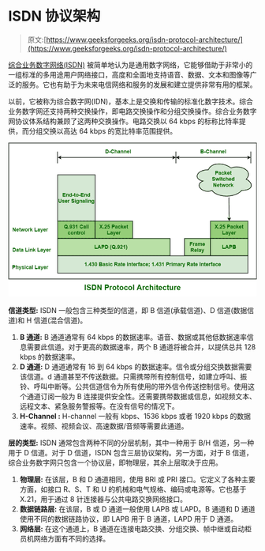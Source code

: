 # ISDN 协议架构

> 原文:[https://www.geeksforgeeks.org/isdn-protocol-architecture/](https://www.geeksforgeeks.org/isdn-protocol-architecture/)

[综合业务数字网络(ISDN)](https://www.geeksforgeeks.org/integrated-services-digital-network-isdn/) 被简单地认为是通用数字网络，它能够借助于非常小的一组标准的多用途用户网络接口，高度和全面地支持语音、数据、文本和图像等广泛的服务。它也有助于为未来电信网络和服务的发展和建立提供非常有用的框架。

以前，它被称为综合数字网(IDN)，基本上是交换和传输的标准化数字技术。综合业务数字网还支持两种交换操作，即电路交换操作和分组交换操作。综合业务数字网协议体系结构兼顾了这两种交换操作。电路交换以 64 kbps 的标称比特率提供，而分组交换以高达 64 kbps 的宽比特率范围提供。

![](img/82f094cee61dd5619b9bf76656c909bf.png)

**信道类型:**
ISDN 一般包含三种类型的信道，即 B 信道(承载信道)、D 信道(数据信道)和 H 信道(混合信道)。

1.  **B 通道:**
    B 通道通常有 64 kbps 的数据速率。语音、数据或其他低数据速率信息需要此信道。对于更高的数据速率，两个 B 通道将被合并，以提供总共 128 kbps 的数据速率。
2.  **D 通道:**
    D 通道通常有 16 到 64 kbps 的数据速率。信令或分组交换数据需要该信道。d 通道甚至不传送数据。只需携带所有控制信号，如建立呼叫、振铃、呼叫中断等。公共信道信令为所有使用的带外信令传送控制信号。使用这个通道订阅一般为 B 连接提供安全性。还需要携带数据或信息，如视频文本、远程文本、紧急服务警报等。在没有信号的情况下。
3.  **H-Channel :**
    H-channel 一般有 kbps、1536 kbps 或者 1920 kbps 的数据速率。视频、视频会议、高速数据/音频等需要此通道。

**层的类型:**
ISDN 通常包含两种不同的分层机制，其中一种用于 B/H 信道，另一种用于 D 信道。对于 D 信道，ISDN 包含三层协议架构。另一方面，对于 B 信道，综合业务数字网只包含一个协议层，即物理层，其余上层取决于应用。

1.  **物理层:**
    在该层，B 和 D 通道相同，使用 BRI 或 PRI 接口。它定义了各种主要方面，如接口 R、S、T 和 U 的机械和电气规格、编码或电源等。它也基于 X.21，用于通过 8 针连接器与公共电路交换网络接口。
2.  **数据链路层:**
    在该层，B 或 D 通道一般使用 LAPB 或 LAPD。B 通道和 D 通道使用不同的数据链路协议，即 LAPB 用于 B 通道，LAPD 用于 D 通道。
3.  **网络层:**
    在这个通道上，B 通道在连接电路交换、分组交换、帧中继或自动柜员机网络方面有不同的选择。